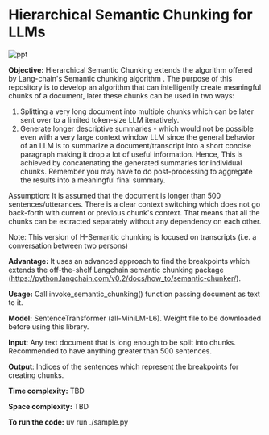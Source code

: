 # Hierarchical Semantic Chunking for LLMs <WIP>
![ppt](https://github.com/bankawat1/hierarchical_semantic_chunking/assets/19544675/09c26ad5-aac7-4064-bb09-b9ee0edfdf47)

**Objective:**
Hierarchical Semantic Chunking extends the algorithm offered by Lang-chain's Semantic chunking algorithm . The purpose of this repository is to develop an algorithm that can intelligently create meaningful chunks of a document, later these chunks can be used in two ways:
1. Splitting a very long document into multiple chunks which can be later sent over to a limited token-size LLM iteratively.
2. Generate longer descriptive summaries - which would not be possible even with a very large context window LLM since the general behavior of an LLM is to summarize a document/transcript into a short concise paragraph making it drop a lot of useful information. Hence, This is achieved by concatenating the generated summaries for individual chunks. Remember you may have to do post-processing to aggregate the results into a meaningful final summary.

Assumption: It is assumed that the document is longer than 500 sentences/utterances. There is a clear context switching which does not go back-forth with current or previous chunk's context. That means that all the chunks can be extracted separately without any dependency on each other.



Note: This version of H-Semantic chunking is focused on transcripts (i.e. a conversation between two persons)

**Advantage:**
It uses an advanced approach to find the breakpoints which extends the off-the-shelf Langchain semantic chunking package (https://python.langchain.com/v0.2/docs/how_to/semantic-chunker/).

**Usage:** 
Call invoke_semantic_chunking() function passing document as text to it.

**Model:** SentenceTransformer (all-MiniLM-L6). Weight file to be downloaded before using this library.

**Input**: Any text document that is long enough to be split into chunks. Recommended to have anything greater than 500 sentences.

**Output**: Indices of the sentences which represent the breakpoints for creating chunks.

**Time complexity:** TBD

**Space complexity:** TBD

**To run the code:** uv run ./sample.py





